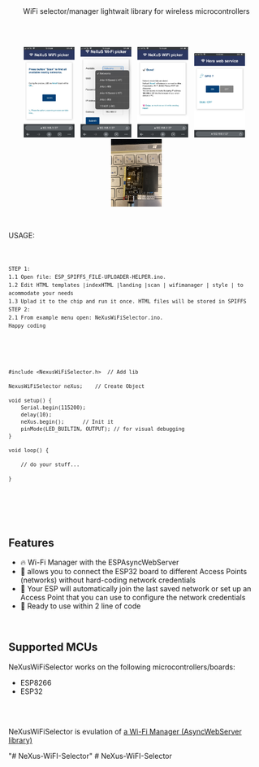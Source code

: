 <p><br/></p>
<p align="center">WiFi selector/manager lightwait library for wireless microcontrollers</p>
</br>
<br/>
<p align="center">
<img src="/docs/IMG_1.jpeg" width="100">
&nbsp;
<img src="/docs/IMG_2.jpeg" width="100">
&nbsp;
<img src="/docs/IMG_3.jpeg" width="100">
&nbsp;
<img src="/docs/IMG_4.jpeg" width="100">
&nbsp;
<img src="/docs/IMG_36.jpeg" width="100">
</p>
<br/>

<p>USAGE:</br>	
<code>
 
	STEP 1:
	1.1 Open file: ESP_SPIFFS_FILE-UPLOADER-HELPER.ino.
	1.2 Edit HTML templates |indexHTML |landing |scan | wifimanager | style | to acommodate your needs 
	1.3 Uplad it to the chip and run it once. HTML files will be stored in SPIFFS
	STEP 2:
	2.1 From example menu open: NeXusWiFiSelector.ino.
	Happy coding
</code> 
<code> 

	#include <NexusWiFiSelector.h>  // Add lib
			
	NexusWiFiSelector neXus;	// Create Object
			
	void setup() {
		Serial.begin(115200);  
		delay(10);
		neXus.begin();		// Init it		
		pinMode(LED_BUILTIN, OUTPUT); // for visual debugging
	}
			
	void loop() {
			
		// do your stuff...
			
	} 	
	
</code>
</p>

<br/>
<br/>

## Features
- 🔥 Wi-Fi Manager with the ESPAsyncWebServer
- 🏀 allows you to connect the ESP32 board to different Access Points (networks) without hard-coding network credentials
- 🎷 Your ESP will automatically join the last saved network or set up an Access Point that you can use to configure the network credentials
- 🛫 Ready to use within 2 line of code 

<br/>

## Supported MCUs
NeXusWiFiSelector works on the following microcontrollers/boards:
- ESP8266
- ESP32

<br/>
<br/>
<p>
	NeXusWiFiSelector is evulation of <a href="https://randomnerdtutorials.com/esp32-wi-fi-manager-asyncwebserver/">a Wi-Fi Manager (AsyncWebServer library)</a>
</p>
"# NeXus-WiFI-Selector" 
# NeXus-WiFI-Selector

